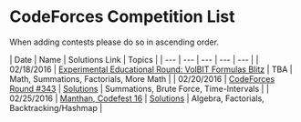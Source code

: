 # CodeForces Competition List

When adding contests please do so in ascending order.

| Date | Name | Solutions Link |  Topics | 
| --- | --- | --- | --- | --- |
| 02/18/2016 | [Experimental Educational Round: VolBIT Formulas Blitz](http://codeforces.com/contest/630) | TBA | Math, Summations, Factorials, More Math | 
| 02/20/2016 | [CodeForces Round #343](http://codeforces.com/contest/629) | [Solutions](https://github.com/c4cheats/Competitive-Programming/tree/master/CodeForces/Round-343) | Summations, Brute Force, Time-Intervals | 
| 02/25/2016 | [Manthan, Codefest 16](http://codeforces.com/contest/633) | [Solutions](https://github.com/c4cheats/Competitive-Programming/tree/master/CodeForces/Round-Manthan) | Algebra, Factorials, Backtracking/Hashmap | 